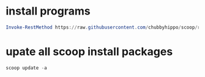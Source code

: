 # install programs
```powershell
Invoke-RestMethod https://raw.githubusercontent.com/chubbyhippo/scoop/refs/heads/main/install.ps1 | Invoke-Expression
```
# upate all scoop install packages
```powershell
scoop update -a
```
